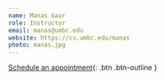 ```yaml
---
name: Manas Gaur
role: Instructor
email: manas@umbc.edu
website: https://cs.umbc.edu/manas
photo: manas.jpg
---
```


[Schedule an appointment](#){: .btn .btn-outline }
